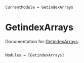 ```@meta
CurrentModule = GetindexArrays
```

# GetindexArrays

Documentation for [GetindexArrays](https://github.com/JuliaArrays/GetindexArrays.jl).

```@index
```

```@autodocs
Modules = [GetindexArrays]
```
